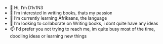 - 👋 Hi, I’m D1v1N3
- 👀 I’m interested in writing books, thats my passion
- 🌱 I’m currently learning Afrikaans, the language
- 💞️ I’m looking to collaborate on Writing books, i dont quite have any ideas
- 📫 I'd prefer you not trying to reach me, im quite busy most of the time, doodling ideas or learning new things

<!---
D1v1N3L0v3RS/D1v1N3L0v3RS is a ✨ special ✨ repository because its `README.md` (this file) appears on your GitHub profile.
You can click the Preview link to take a look at your changes.
--->
